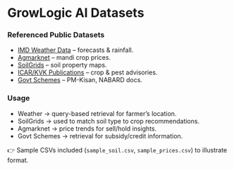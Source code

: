 # GrowLogic AI Datasets

### Referenced Public Datasets
- [IMD Weather Data](https://mausam.imd.gov.in/) – forecasts & rainfall.
- [Agmarknet](https://agmarknet.gov.in/) – mandi crop prices.
- [SoilGrids](https://soilgrids.org/) – soil property maps.
- [ICAR/KVK Publications](https://icar.org.in/) – crop & pest advisories.
- [Govt Schemes](https://pmkisan.gov.in/) – PM-Kisan, NABARD docs.

### Usage
- Weather → query-based retrieval for farmer’s location.
- SoilGrids → used to match soil type to crop recommendations.
- Agmarknet → price trends for sell/hold insights.
- Govt Schemes → retrieval for subsidy/credit information.

👉 Sample CSVs included (`sample_soil.csv`, `sample_prices.csv`) to illustrate format.
